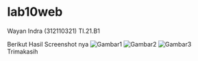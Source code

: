 # lab10web
Wayan Indra (312110321) TI.21.B1

Berikut Hasil Screenshot nya
![Gambar1](Screenshot/ss1.png)
![Gambar2](Screenshot/ss2.png)
![Gambar3](Screenshot/ss3.png)
Trimakasih